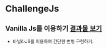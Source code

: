 # ChallengeJs

## Vanilla Js를 이용하기 <a href= "https://codesandbox.io/s/day-three-blueprint-forked-s3z10?file=/src/index.js">결과물 보기<a> 
* 바닐라JS를 이용하여 간단한 변형 구현하기.